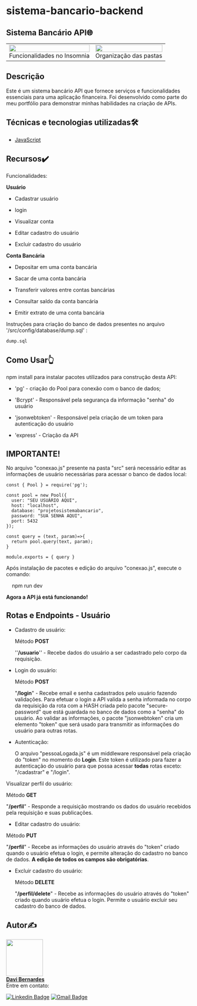 # sistema-bancario-backend
## Sistema Bancário API🌐


<table>
  <tr>
    <td>
      <img src="SUA IMAGEM AQUI" alt="" style="width: 100%; height: auto;">
      <div style="text-align: center;">Funcionalidades no Insomnia</div>
    </td>
    <td>
      <img src="https://github.com/DavibernardesA/sistema-bancario-backend/assets/133716733/0ef1e8e5-a929-41c0-9425-576bd1a6764e" alt="" style="width: 100%; height: auto;">
      <div style="text-align: center;">Organização das pastas</div>
    </td>
  </tr>
</table>

## Descrição
Este é um sistema bancário API que fornece serviços e funcionalidades essenciais para uma aplicação financeira. Foi desenvolvido como parte do meu portfólio para demonstrar minhas habilidades na criação de APIs.

## Técnicas e tecnologias utilizadas🛠️
- [JavaScript](https://developer.mozilla.org/pt-BR/docs/Web/JavaScript)


## Recursos✔️

Funcionalidades:

**Usuário**

- Cadastrar usuário

- login

- Visualizar conta

- Editar cadastro do usuário

- Excluir cadastro do usuário

**Conta Bancária**

- Depositar em uma conta bancária

- Sacar de uma conta bancária

- Transferir valores entre contas bancárias

- Consultar saldo da conta bancária

- Emitir extrato de uma conta bancária

Instruções para criação do banco de dados presentes no arquivo '/src/config/database/dump.sql' :

```
dump.sql

```


## Como Usar👆
npm install para instalar pacotes utilizados para construção desta API:

- 'pg' - criação do Pool para conexão com o banco de dados;

- 'Bcrypt' - Responsável pela segurança da informação "senha" do usuário

- 'jsonwebtoken' - Responsável pela criação de um token para autenticação do usuário

- 'express' - Criação da API

## IMPORTANTE!

No arquivo "conexao.js" presente na pasta "src" será necessário editar as informações de usuário necessárias para acessar o banco de dados local:

```
const { Pool } = require('pg');

const pool = new Pool({
  user: "SEU USUÁRIO AQUI",
  host: "localhost",
  database: "projetosistemabancario",
  password: "SUA SENHA AQUI",
  port: 5432
});

const query = (text, param)=>{
  return pool.query(text, param);
}

module.exports = { query }
```

Após instalação de pacotes e edição do arquivo "conexao.js", execute o comando:

    npm run dev



**Agora a API já está funcionando!**

## Rotas e Endpoints - Usuário

- Cadastro de usuário:
  
  Método **POST**
  
  ''**/usuario**'' - Recebe  dados do usuário a ser cadastrado pelo corpo da requisição.

- Login do usuário:
  
  Método **POST**
  
  "**/login**" - Recebe email e senha cadastrados pelo usuário fazendo validações. Para efetuar o login a API valida a senha informada no corpo da requisição da rota com a HASH criada pelo pacote "secure-password" que está guardada no banco de dados como a "senha" do usuário. Ao validar as informações, o pacote "jsonwebtoken" cria um elemento "token" que será usado para transmitir as informações do usuário para outras rotas.

- Autenticação:
  
    O arquivo "pessoaLogada.js" é um middleware responsável pela criação do "token" no momento do **Login**. Este token é utilizado para fazer a autenticação do usuário para que possa acessar **todas** rotas exceto: "/cadastrar" e "/login".

Visualizar perfil do usuário:
  
  Método **GET** 
  
  "**/perfil**" - Responde a requisição mostrando os dados do usuário recebidos pela requisição e suas publicações.

  - Editar cadastro do usuário:
  
  Método **PUT**
  
  "**/perfil**" - Recebe as informações do usuário através do "token" criado quando o usuário efetua o login, e permite alteração do cadastro no banco de dados. **A edição de todos os campos são obrigatórias**.

- Excluir cadastro do usuário:
  
  Método **DELETE**
  
  "**/perfil/delete**" - Recebe as informações do usuário através do "token" criado quando usuário efetua o login. Permite o usuário excluir seu cadastro do  banco de dados.



## Autor✍️ 

<a href=https://github.com/DavibernardesA>
<img src="https://github.com/DavibernardesA/sistema-bancario-backend/assets/133716733/6ba09c22-9eae-4601-980c-81533bd7b4f9" width="100px;" alt=""/>
<br>
<b>Davi Bernardes</b></a>
<br/>
Entre em contato: 


[![Linkedin Badge](https://img.shields.io/badge/-Linkedin-blue?style=flat-square&logo=Linkedin&logoColor=white&link=https://www.linkedin.com/in/davi-bernardes-do-nascimento-7b62a4274/)](https://www.linkedin.com/in/davi-bernardes-do-nascimento-7b62a4274/) 
[![Gmail Badge](https://img.shields.io/badge/-Gmail-c14438?style=flat-square&logo=Gmail&logoColor=white&link=mailto:davi.10bernardes@gmail.com)](mailto:davi.10bernardes@gmail.com)
